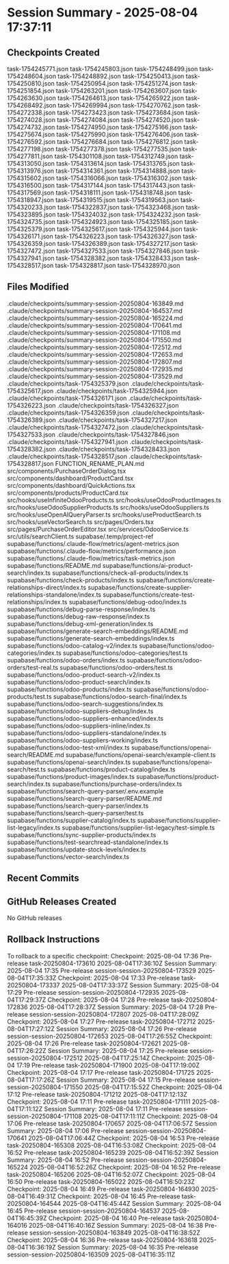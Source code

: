 # Session Summary - 2025-08-04 17:37:11

## Checkpoints Created
task-1754245771.json
task-1754245803.json
task-1754248499.json
task-1754248604.json
task-1754248892.json
task-1754250413.json
task-1754250810.json
task-1754250954.json
task-1754251274.json
task-1754251854.json
task-1754263201.json
task-1754263607.json
task-1754263630.json
task-1754264613.json
task-1754265922.json
task-1754268492.json
task-1754269994.json
task-1754270762.json
task-1754272338.json
task-1754273423.json
task-1754273684.json
task-1754274028.json
task-1754274084.json
task-1754274520.json
task-1754274732.json
task-1754274950.json
task-1754275166.json
task-1754275674.json
task-1754275990.json
task-1754276406.json
task-1754276592.json
task-1754276684.json
task-1754276812.json
task-1754277198.json
task-1754277378.json
task-1754277535.json
task-1754277811.json
task-1754301108.json
task-1754312749.json
task-1754313050.json
task-1754313614.json
task-1754313765.json
task-1754313976.json
task-1754314361.json
task-1754314888.json
task-1754315602.json
task-1754316066.json
task-1754316302.json
task-1754316500.json
task-1754317144.json
task-1754317443.json
task-1754317569.json
task-1754318111.json
task-1754318748.json
task-1754318947.json
task-1754319515.json
task-1754319563.json
task-1754320233.json
task-1754322837.json
task-1754323468.json
task-1754323895.json
task-1754324032.json
task-1754324232.json
task-1754324735.json
task-1754324923.json
task-1754325185.json
task-1754325379.json
task-1754325617.json
task-1754325944.json
task-1754326171.json
task-1754326223.json
task-1754326327.json
task-1754326359.json
task-1754326389.json
task-1754327217.json
task-1754327472.json
task-1754327533.json
task-1754327846.json
task-1754327941.json
task-1754328382.json
task-1754328433.json
task-1754328517.json
task-1754328817.json
task-1754328970.json

## Files Modified
.claude/checkpoints/summary-session-20250804-163849.md
.claude/checkpoints/summary-session-20250804-164537.md
.claude/checkpoints/summary-session-20250804-165224.md
.claude/checkpoints/summary-session-20250804-170641.md
.claude/checkpoints/summary-session-20250804-171108.md
.claude/checkpoints/summary-session-20250804-171550.md
.claude/checkpoints/summary-session-20250804-172512.md
.claude/checkpoints/summary-session-20250804-172653.md
.claude/checkpoints/summary-session-20250804-172807.md
.claude/checkpoints/summary-session-20250804-172935.md
.claude/checkpoints/summary-session-20250804-173529.md
.claude/checkpoints/task-1754325379.json
.claude/checkpoints/task-1754325617.json
.claude/checkpoints/task-1754325944.json
.claude/checkpoints/task-1754326171.json
.claude/checkpoints/task-1754326223.json
.claude/checkpoints/task-1754326327.json
.claude/checkpoints/task-1754326359.json
.claude/checkpoints/task-1754326389.json
.claude/checkpoints/task-1754327217.json
.claude/checkpoints/task-1754327472.json
.claude/checkpoints/task-1754327533.json
.claude/checkpoints/task-1754327846.json
.claude/checkpoints/task-1754327941.json
.claude/checkpoints/task-1754328382.json
.claude/checkpoints/task-1754328433.json
.claude/checkpoints/task-1754328517.json
.claude/checkpoints/task-1754328817.json
FUNCTION_RENAME_PLAN.md
src/components/PurchaseOrderDialog.tsx
src/components/dashboard/ProductCard.tsx
src/components/dashboard/QuickActions.tsx
src/components/products/ProductCard.tsx
src/hooks/useInfiniteOdooProducts.ts
src/hooks/useOdooProductImages.ts
src/hooks/useOdooSupplierProducts.ts
src/hooks/useOdooSuppliers.ts
src/hooks/useOpenAIQueryParser.ts
src/hooks/useProductSearch.ts
src/hooks/useVectorSearch.ts
src/pages/Orders.tsx
src/pages/PurchaseOrderEditor.tsx
src/services/OdooService.ts
src/utils/searchClient.ts
supabase/.temp/project-ref
supabase/functions/.claude-flow/metrics/agent-metrics.json
supabase/functions/.claude-flow/metrics/performance.json
supabase/functions/.claude-flow/metrics/task-metrics.json
supabase/functions/README.md
supabase/functions/ai-product-search/index.ts
supabase/functions/check-all-products/index.ts
supabase/functions/check-products/index.ts
supabase/functions/create-relationships-direct/index.ts
supabase/functions/create-supplier-relationships-standalone/index.ts
supabase/functions/create-test-relationships/index.ts
supabase/functions/debug-odoo/index.ts
supabase/functions/debug-parse-response/index.ts
supabase/functions/debug-raw-response/index.ts
supabase/functions/debug-xml-generation/index.ts
supabase/functions/generate-search-embeddings/README.md
supabase/functions/generate-search-embeddings/index.ts
supabase/functions/odoo-catalog-v2/index.ts
supabase/functions/odoo-categories/index.ts
supabase/functions/odoo-categories/test.ts
supabase/functions/odoo-orders/index.ts
supabase/functions/odoo-orders/test-real.ts
supabase/functions/odoo-orders/test.ts
supabase/functions/odoo-product-search-v2/index.ts
supabase/functions/odoo-product-search/index.ts
supabase/functions/odoo-products/index.ts
supabase/functions/odoo-products/test.ts
supabase/functions/odoo-search-final/index.ts
supabase/functions/odoo-search-suggestions/index.ts
supabase/functions/odoo-suppliers-debug/index.ts
supabase/functions/odoo-suppliers-enhanced/index.ts
supabase/functions/odoo-suppliers-inline/index.ts
supabase/functions/odoo-suppliers-standalone/index.ts
supabase/functions/odoo-suppliers-working/index.ts
supabase/functions/odoo-test-xml/index.ts
supabase/functions/openai-search/README.md
supabase/functions/openai-search/example-client.ts
supabase/functions/openai-search/index.ts
supabase/functions/openai-search/test.ts
supabase/functions/product-catalog/index.ts
supabase/functions/product-images/index.ts
supabase/functions/product-search/index.ts
supabase/functions/purchase-orders/index.ts
supabase/functions/search-query-parser/.env.example
supabase/functions/search-query-parser/README.md
supabase/functions/search-query-parser/index.ts
supabase/functions/search-query-parser/test.ts
supabase/functions/supplier-catalog/index.ts
supabase/functions/supplier-list-legacy/index.ts
supabase/functions/supplier-list-legacy/test-simple.ts
supabase/functions/sync-supplier-products/index.ts
supabase/functions/test-searchread-standalone/index.ts
supabase/functions/update-stock-levels/index.ts
supabase/functions/vector-search/index.ts

## Recent Commits


## GitHub Releases Created
No GitHub releases

## Rollback Instructions
To rollback to a specific checkpoint:
Checkpoint: 2025-08-04 17:36	Pre-release	task-20250804-173610	2025-08-04T17:36:10Z
Session Summary: 2025-08-04 17:35	Pre-release	session-session-20250804-173529	2025-08-04T17:35:33Z
Checkpoint: 2025-08-04 17:33	Pre-release	task-20250804-173337	2025-08-04T17:33:37Z
Session Summary: 2025-08-04 17:29	Pre-release	session-session-20250804-172935	2025-08-04T17:29:37Z
Checkpoint: 2025-08-04 17:28	Pre-release	task-20250804-172836	2025-08-04T17:28:37Z
Session Summary: 2025-08-04 17:28	Pre-release	session-session-20250804-172807	2025-08-04T17:28:09Z
Checkpoint: 2025-08-04 17:27	Pre-release	task-20250804-172712	2025-08-04T17:27:12Z
Session Summary: 2025-08-04 17:26	Pre-release	session-session-20250804-172653	2025-08-04T17:26:55Z
Checkpoint: 2025-08-04 17:26	Pre-release	task-20250804-172621	2025-08-04T17:26:22Z
Session Summary: 2025-08-04 17:25	Pre-release	session-session-20250804-172512	2025-08-04T17:25:14Z
Checkpoint: 2025-08-04 17:19	Pre-release	task-20250804-171900	2025-08-04T17:19:00Z
Checkpoint: 2025-08-04 17:17	Pre-release	task-20250804-171725	2025-08-04T17:17:26Z
Session Summary: 2025-08-04 17:15	Pre-release	session-session-20250804-171550	2025-08-04T17:15:52Z
Checkpoint: 2025-08-04 17:12	Pre-release	task-20250804-171212	2025-08-04T17:12:13Z
Checkpoint: 2025-08-04 17:11	Pre-release	task-20250804-171111	2025-08-04T17:11:12Z
Session Summary: 2025-08-04 17:11	Pre-release	session-session-20250804-171108	2025-08-04T17:11:11Z
Checkpoint: 2025-08-04 17:06	Pre-release	task-20250804-170657	2025-08-04T17:06:57Z
Session Summary: 2025-08-04 17:06	Pre-release	session-session-20250804-170641	2025-08-04T17:06:44Z
Checkpoint: 2025-08-04 16:53	Pre-release	task-20250804-165308	2025-08-04T16:53:08Z
Checkpoint: 2025-08-04 16:52	Pre-release	task-20250804-165239	2025-08-04T16:52:39Z
Session Summary: 2025-08-04 16:52	Pre-release	session-session-20250804-165224	2025-08-04T16:52:26Z
Checkpoint: 2025-08-04 16:52	Pre-release	task-20250804-165206	2025-08-04T16:52:07Z
Checkpoint: 2025-08-04 16:50	Pre-release	task-20250804-165022	2025-08-04T16:50:23Z
Checkpoint: 2025-08-04 16:49	Pre-release	task-20250804-164930	2025-08-04T16:49:31Z
Checkpoint: 2025-08-04 16:45	Pre-release	task-20250804-164544	2025-08-04T16:45:44Z
Session Summary: 2025-08-04 16:45	Pre-release	session-session-20250804-164537	2025-08-04T16:45:39Z
Checkpoint: 2025-08-04 16:40	Pre-release	task-20250804-164016	2025-08-04T16:40:16Z
Session Summary: 2025-08-04 16:38	Pre-release	session-session-20250804-163849	2025-08-04T16:38:52Z
Checkpoint: 2025-08-04 16:36	Pre-release	task-20250804-163618	2025-08-04T16:36:19Z
Session Summary: 2025-08-04 16:35	Pre-release	session-session-20250804-163509	2025-08-04T16:35:11Z
